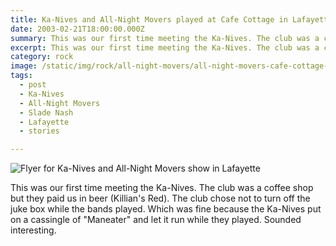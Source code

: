 ```yaml
---
title: Ka-Nives and All-Night Movers played at Cafe Cottage in Lafayette, Louisiana.
date: 2003-02-21T18:00:00.000Z
summary: This was our first time meeting the Ka-Nives. The club was a coffee shop but they paid us in beer (Killian's Red).
excerpt: This was our first time meeting the Ka-Nives. The club was a coffee shop but they paid us in beer (Killian's Red).
category: rock
image: /static/img/rock/all-night-movers/all-night-movers-cafe-cottage-flyer-feb-21-2003.jpg
tags:
  - post
  - Ka-Nives
  - All-Night Movers
  - Slade Nash
  - Lafayette
  - stories

---
```


![Flyer for Ka-Nives and All-Night Movers show in Lafayette](/static/img/rock/all-night-movers/all-night-movers-cafe-cottage-flyer-feb-21-2003.jpg)

This was our first time meeting the Ka-Nives. The club was a coffee shop but they paid us in beer (Killian's Red). The club chose not to turn off the juke box while the bands played. Which was fine because the Ka-Nives put on a cassingle of "Maneater" and let it run while they played. Sounded interesting.